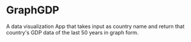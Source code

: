 # GraphGDP
A data visualization App that takes input as country name and return that country's GDP data of the last 50 years in graph form.
